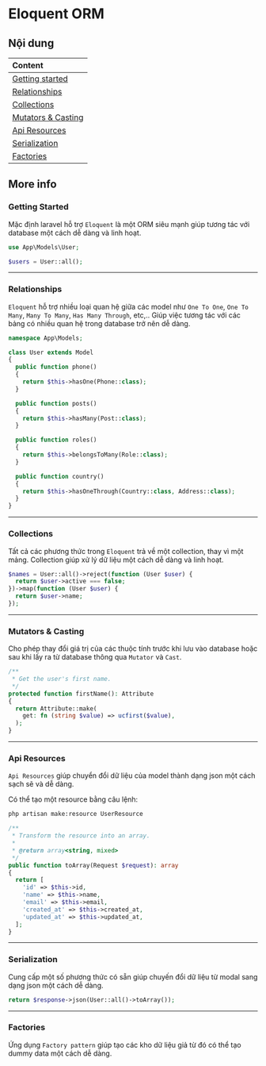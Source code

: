 # Eloquent ORM

## Nội dung

| Content                                  |
| :--------------------------------------- |
| [Getting started](#getting-started)      |
| [Relationships](#relationships)          |
| [Collections](#collections)              |
| [Mutators & Casting](#mutators--casting) |
| [Api Resources](#api-resources)          |
| [Serialization](#serialization)          |
| [Factories](#factories)                  |

## More info

### Getting Started

Mặc định laravel hỗ trợ `Eloquent` là một ORM siêu mạnh giúp tương tác với database một cách dễ dàng và linh hoạt.

```php
use App\Models\User;

$users = User::all();
```

---

### Relationships

`Eloquent` hỗ trợ nhiều loại quan hệ giữa các model như `One To One`, `One To Many`, `Many To Many`, `Has Many Through`, etc,.. Giúp việc tương tác với các bảng có nhiều quan hệ trong database trở nên dễ dàng.

```php
namespace App\Models;

class User extends Model
{
  public function phone()
  {
    return $this->hasOne(Phone::class);
  }

  public function posts()
  {
    return $this->hasMany(Post::class);
  }

  public function roles()
  {
    return $this->belongsToMany(Role::class);
  }

  public function country()
  {
    return $this->hasOneThrough(Country::class, Address::class);
  }
}
```

---

### Collections

Tất cả các phương thức trong `Eloquent` trả về một collection, thay vì một mảng. Collection giúp xử lý dữ liệu một cách dễ dàng và linh hoạt.

```php
$names = User::all()->reject(function (User $user) {
  return $user->active === false;
})->map(function (User $user) {
  return $user->name;
});
```

---

### Mutators & Casting

Cho phép thay đổi giá trị của các thuộc tính trước khi lưu vào database hoặc sau khi lấy ra từ database thông qua `Mutator` và `Cast`.

```php
/**
 * Get the user's first name.
 */
protected function firstName(): Attribute
{
  return Attribute::make(
    get: fn (string $value) => ucfirst($value),
  );
}
```

---

### Api Resources

`Api Resources` giúp chuyển đổi dữ liệu của model thành dạng json một cách sạch sẽ và dễ dàng.

Có thể tạo một resource bằng câu lệnh:

```bash
php artisan make:resource UserResource
```

```php
/**
 * Transform the resource into an array.
 *
 * @return array<string, mixed>
 */
public function toArray(Request $request): array
{
  return [
    'id' => $this->id,
    'name' => $this->name,
    'email' => $this->email,
    'created_at' => $this->created_at,
    'updated_at' => $this->updated_at,
  ];
}
```

---

### Serialization

Cung cấp một số phương thức có sẵn giúp chuyến đổi dữ liệu từ modal sang dạng json một cách dễ dàng.

```php
return $response->json(User::all()->toArray());
```

---

### Factories

Ứng dụng `Factory pattern` giúp tạo các kho dữ liệu giả từ đó có thể tạo dummy data một cách dễ dàng.
